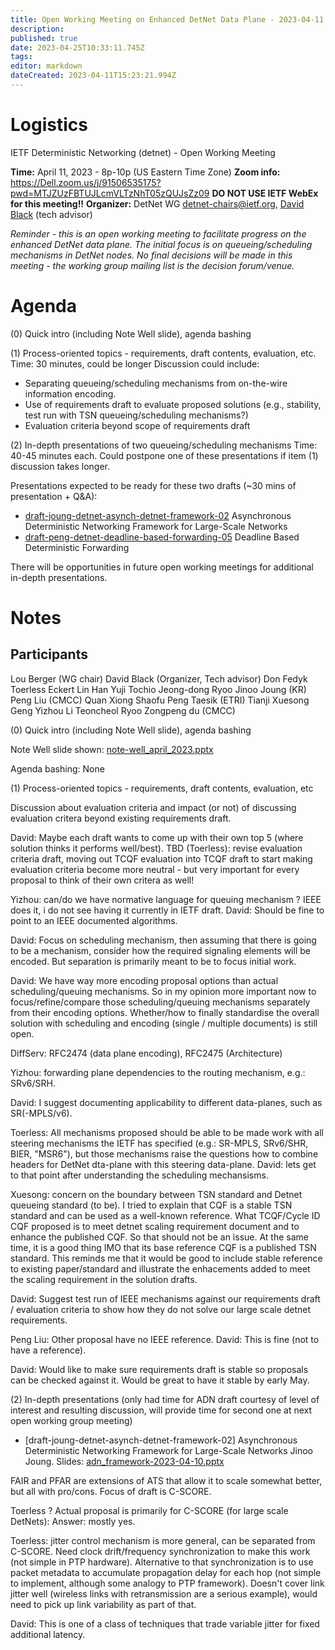 ```yaml
---
title: Open Working Meeting on Enhanced DetNet Data Plane - 2023-04-11
description: 
published: true
date: 2023-04-25T10:33:11.745Z
tags: 
editor: markdown
dateCreated: 2023-04-11T15:23:21.994Z
---
```


# Logistics

IETF Deterministic Networking (detnet) - Open Working Meeting

**Time:** April 11, 2023 - 8p-10p (US Eastern Time Zone)
**Zoom info:** https://Dell.zoom.us/j/91506535175?pwd=MTJZUzFBTUJLcmVLTzNhT05zQUJsZz09
**DO NOT USE IETF WebEx for this meeting!!**
**Organizer:** DetNet WG [detnet-chairs@ietf.org](mailto:detnet-chairs@ietf.org), [David Black](mailto:David.Black@dell.com) (tech advisor)

*Reminder - this is an open working meeting to facilitate progress on the enhanced DetNet data plane. The initial focus is on queueing/scheduling mechanisms in DetNet nodes.  No final decisions will be made in this meeting - the working group mailing list is the decision forum/venue.*

# Agenda
(0) Quick intro (including Note Well slide), agenda bashing

(1) Process-oriented topics - requirements, draft contents, evaluation, etc.
Time: 30 minutes, could be longer
Discussion could include:
   - Separating queueing/scheduling mechanisms from on-the-wire information encoding.
   - Use of requirements draft to evaluate proposed solutions (e.g., stability, test run with TSN queueing/scheduling mechanisms?)
   - Evaluation criteria beyond scope of requirements draft

(2) In-depth presentations of two queueing/scheduling mechanisms
Time: 40-45 minutes each.
Could postpone one of these presentations if item (1) discussion takes longer.

Presentations expected to be ready for these two drafts (~30 mins of presentation + Q&A):
   - [draft-joung-detnet-asynch-detnet-framework-02](https://datatracker.ietf.org/doc/draft-joung-detnet-asynch-detnet-framework/02/) Asynchronous Deterministic Networking Framework for Large-Scale Networks
   - [draft-peng-detnet-deadline-based-forwarding-05](https://datatracker.ietf.org/doc/draft-peng-detnet-deadline-based-forwarding/05/) Deadline Based Deterministic Forwarding

There will be opportunities in future open working meetings for additional in-depth presentations.

# Notes

## Participants

Lou Berger (WG chair)
David Black (Organizer, Tech advisor)
Don Fedyk
Toerless Eckert
Lin Han
Yuji Tochio
Jeong-dong Ryoo
Jinoo Joung (KR)
Peng Liu (CMCC)
Quan Xiong
Shaofu Peng
Taesik (ETRI)
Tianji
Xuesong Geng
Yizhou Li
Teoncheol Ryoo
Zongpeng du (CMCC)

(0) Quick intro (including Note Well slide), agenda bashing

Note Well slide shown: [note-well_april_2023.pptx](/note-well_april_2023.pptx)

Agenda bashing: None

(1) Process-oriented topics - requirements, draft contents, evaluation, etc

Discussion about evaluation criteria and impact (or not) of discussing evaluation critera beyond existing requirements draft.

David: Maybe each draft wants to come up with their own top 5 (where solution thinks it performs well/best).
TBD (Toerless): revise evaluation criteria draft, moving out TCQF evaluation into TCQF draft to start making evaluation criteria become more neutral - but very important for every proposal to think of their own critera as well!

Yizhou: can/do we have normative language for queuing mechanism ? IEEE does it, i do not see having it currently in IETF draft.
David: Should be fine to point to an IEEE documented algorithms. 

David: Focus on scheduling mechanism, then assuming that there is going to be a mechanism, consider how the required signaling elements will be encoded. But separation is primarily meant to be to focus initial work.

David: We have way more encoding proposal options than actual scheduling/queuing mechanisms. So in my opinion more important now to focus/refine/compare those scheduling/queuing mechanisms separately from their encoding options. Whether/how to finally standardise the overall solution with scheduling and encoding (single / multiple documents) is still open.

 DiffServ: RFC2474 (data plane encoding), RFC2475 (Architecture)
 
 Yizhou: forwarding plane dependencies to the routing mechanism, e.g.: SRv6/SRH.
 
David: I suggest documenting applicability to different data-planes, such as SR(-MPLS/v6).

Toerless: All mechanisms proposed should be able to be made work with all steering mechanisms the IETF has specified (e.g.: SR-MPLS, SRv6/SHR, BIER, "MSR6"), but those mechanisms raise the questions how to combine headers for DetNet dta-plane with this steering data-plane. David: lets get to that point after understanding the scheduling mechansisms.

Xuesong: concern on the boundary between TSN standard and Detnet queueing standard (to be). I tried to explain that CQF is a stable TSN standard and can be used as a well-known reference. What TCQF/Cycle ID CQF proposed is to meet detnet scaling requirement document and to enhance the published CQF. So that should not be an issue. At the same time, it is a good thing IMO that its base reference CQF is a published TSN standard. This reminds me that it would be good to include stable reference to existing paper/standard and illustrate the enhacements added to meet the scaling requirement in the solution drafts.

David: Suggest test run of IEEE mechanisms against our requirements draft / evaluation criteria to show how they do not solve our large scale detnet requirements.

Peng Liu: Other proposal have no IEEE reference. David: This is fine (not to have a reference).

David: Would like to make sure requirements draft is stable so proposals can be checked against it. Would be great to have it stable by early May.

(2) In-depth presentations (only had time for ADN draft courtesy of level of interest and resulting discussion, will provide time for second one at next open working group meeting)

 - [draft-joung-detnet-asynch-detnet-framework-02]
 Asynchronous Deterministic Networking Framework for Large-Scale Networks
 Jinoo Joung.
 Slides: [adn_framework-2023-04-10.pptx](/adn_framework-2023-04-10.pptx)
 
 FAIR and PFAR are extensions of ATS that allow it to scale somewhat better, but all with pro/cons. Focus of draft is C-SCORE. 
 
 Toerless ? Actual proposal is primarily for C-SCORE (for large scale DetNets): Answer: mostly yes.
 
Toerless: jitter control mechanism is more general, can be separated from C-SCORE.  Need clock drift/frequency synchronization to make this work (not simple in PTP hardware).  Alternative to that synchronization is to use packet metadata to accumulate propagation delay for each hop (not simple to implement, although some analogy to PTP framework).  Doesn't cover link jitter well (wireless links with retransmission are a serious example), would need to pick up link variability as part of that.

David: This is one of a class of techniques that trade variable jitter for fixed additional latency.
 
 


